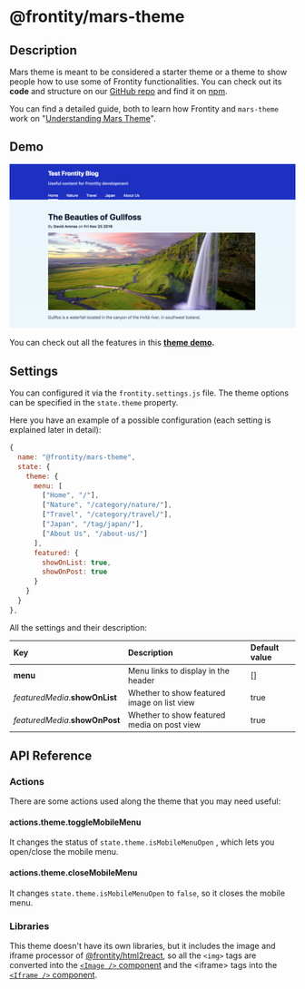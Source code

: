 # @frontity/mars-theme

## Description

Mars theme is meant to be considered a starter theme or a theme to show people how to use some of Frontity functionalities. You can check out its **code** and structure on our [GitHub repo](https://github.com/frontity/frontity/tree/dev/packages/mars-theme) and find it on [npm](https://www.npmjs.com/package/@frontity/mars-theme).

You can find a detailed guide, both to learn how Frontity and `mars-theme` work on "[Understanding Mars Theme](../guides/understanding-mars-theme-1.md)".

## Demo

![](../.gitbook/assets/screen-shot-2020-02-26-at-17.23.06.png)

You can check out all the features in this [**theme demo**](https://mars.frontity.org/)**.**

## Settings

You can configured it via the `frontity.settings.js` file. The theme options can be specified in the `state.theme` property.

Here you have an example of a possible configuration \(each setting is explained later in detail\):

```javascript
{
  name: "@frontity/mars-theme",
  state: {
    theme: {
      menu: [
        ["Home", "/"],
        ["Nature", "/category/nature/"],
        ["Travel", "/category/travel/"],
        ["Japan", "/tag/japan/"],
        ["About Us", "/about-us/"]
      ],
      featured: {
        showOnList: true,
        showOnPost: true
      }
    }
  }
},
```

All the settings and their description:

| Key | Description | Default value |
| :--- | :--- | :--- |
| **menu** | Menu links to display in the header | \[\] |
| _featuredMedia_.**showOnList** | Whether to show featured image on list view | true |
| _featuredMedia_.**showOnPost** | Whether to show featured media on post view | true |

## API Reference

### Actions

There are some actions used along the theme that you may need useful:

#### actions.theme.toggleMobileMenu

It changes the status of `state.theme.isMobileMenuOpen` , which lets you open/close the mobile menu.

#### actions.theme.closeMobileMenu

It changes `state.theme.isMobileMenuOpen` to `false`, so it closes the mobile menu.

### Libraries

This theme doesn't have its own libraries, but it includes the image and iframe processor of [@frontity/html2react](../api-reference-1/frontity-html2react.md), so all the `<img>` tags are converted into the [`<Image />` component](../api-reference-1/frontity-components.md#image) and the &lt;iframe&gt; tags into the [`<Iframe />` component](../api-reference-1/frontity-components.md#iframe).


